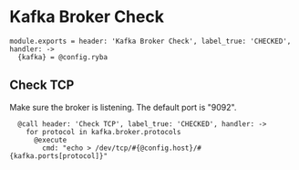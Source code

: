 
# Kafka Broker Check

    module.exports = header: 'Kafka Broker Check', label_true: 'CHECKED', handler: ->
      {kafka} = @config.ryba
      
## Check TCP

Make sure the broker is listening. The default port is "9092".

      @call header: 'Check TCP', label_true: 'CHECKED', handler: ->
        for protocol in kafka.broker.protocols
          @execute
            cmd: "echo > /dev/tcp/#{@config.host}/#{kafka.ports[protocol]}"
